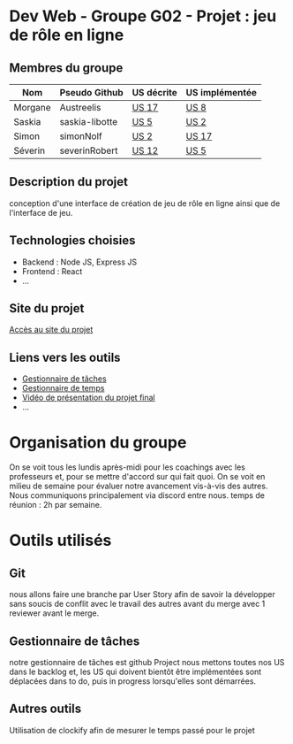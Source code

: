 # Dev Web - Groupe G02 - Projet : jeu de rôle en ligne

## Membres du groupe

Nom | Pseudo Github | US décrite | US implémentée 
--- | ------------- | ---------- | -------------- 
Morgane| Austreelis | [US 17](https://github.com/Austreelis/Dev-Web-2022/issues/21) | [US 8](https://github.com/Austreelis/Dev-Web-2022/issues/12) 
Saskia | saskia-libotte | [US 5](https://github.com/Austreelis/Dev-Web-2022/issues/9) | [US 2](https://github.com/Austreelis/Dev-Web-2022/issues/6) 
Simon | simonNolf | [US 2](https://github.com/Austreelis/Dev-Web-2022/issues/6) | [US 17](https://github.com/Austreelis/Dev-Web-2022/issues/21)
Séverin | severinRobert | [US 12](https://github.com/Austreelis/Dev-Web-2022/issues/12) | [US 5](https://github.com/Austreelis/Dev-Web-2022/issues/9)


## Description du projet

conception d'une interface de création de jeu de rôle en ligne ainsi que de l'interface de jeu.


## Technologies choisies

* Backend : Node JS, Express JS
* Frontend : React
* ... 

## Site du projet

[Accès au site du projet](https://url_to_fill)



## Liens vers les outils

* [Gestionnaire de tâches](https://github.com/Austreelis/Dev-Web-2022/projects/1)
* [Gestionnaire de temps](https://app.clockify.me/teams)
* [Vidéo de présentation du projet final](https://url_to_fill)
* ... 

# Organisation du groupe

On se voit tous les lundis après-midi pour les coachings avec les professeurs et, pour se mettre d'accord sur qui fait quoi. On se voit en milieu de semaine pour évaluer notre avancement vis-à-vis des autres. Nous communiquons principalement via discord entre nous. temps de réunion : 2h par semaine.


# Outils utilisés

## Git


nous allons faire une branche par User Story afin de savoir la développer sans soucis de conflit avec le travail des autres avant du merge avec 1 reviewer avant le merge.

## Gestionnaire de tâches

notre gestionnaire de tâches est github Project nous mettons toutes nos US dans le backlog et, les US qui doivent bientôt être implémentées sont déplacées dans to do, puis in progress lorsqu'elles sont démarrées.

## Autres outils

Utilisation de clockify afin de mesurer le temps passé pour le projet
